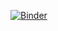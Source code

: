 [![Binder](https://mybinder.org/badge.svg)](https://mybinder.org/v2/gh/averrin/my-comic-books.git/master?filepath=data%2Fcomics.ipynb)

